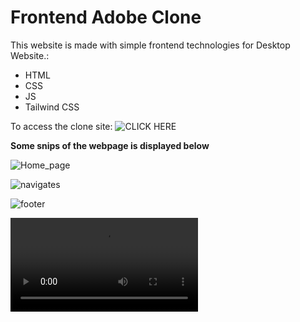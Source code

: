 # Frontend Adobe Clone
This website is made with simple frontend technologies for Desktop Website.:
- HTML
- CSS
- JS
- Tailwind CSS

To access the clone site: ![CLICK HERE](https://adobeclone19.netlify.app/)

**Some snips of the webpage is displayed below**

![Home_page](https://user-images.githubusercontent.com/83295136/224954590-ddb24bf4-5796-457f-8985-7716983b2516.jpg)

![navigates](https://user-images.githubusercontent.com/83295136/224954849-acbabeb7-c70d-46b9-8157-87c2028837fe.jpg)

![footer](https://user-images.githubusercontent.com/83295136/224954892-7acca475-9dbb-40f1-871d-c611fb9c621d.jpg)

<video src="https://user-images.githubusercontent.com/83295136/224954412-3d494c9e-f8f7-4d52-a2c4-24dd2e0724cd.mp4" controls="controls" style="max-width: 730px;">
</video>
